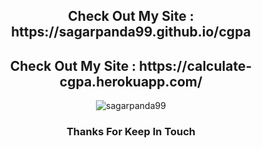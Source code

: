<h2 align="center" >Check Out My Site : https://sagarpanda99.github.io/cgpa</h2>

<h2 align="center" >Check Out My Site : https://calculate-cgpa.herokuapp.com/</h2>

<p width="100px" hight="50px" align="center"> <img src="https://komarev.com/ghpvc/?username=sagarpanda99&label=Profile%20views&color=0e75b6&style=flat" alt="sagarpanda99" /> </p>

<h3 align="center">Thanks For Keep In Touch<h3/>
